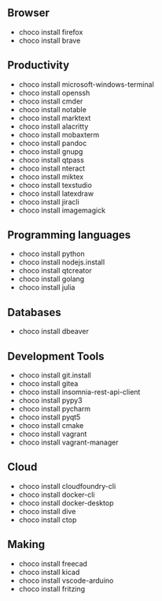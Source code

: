 
## Browser

  - choco install firefox
  - choco install brave

## Productivity

  - choco install microsoft-windows-terminal
  - choco install openssh
  - choco install cmder
  - choco install notable
  - choco install marktext
  - choco install alacritty
  - choco install mobaxterm
  - choco install pandoc
  - choco install gnupg
  - choco install qtpass
  - choco install nteract
  - choco install miktex
  - choco install texstudio
  - choco install latexdraw
  - choco install jiracli
  - choco install imagemagick

## Programming languages
  - choco install python
  - choco install nodejs.install
  - choco install qtcreator
  - choco install golang
  - choco install julia

## Databases

  - choco install dbeaver

## Development Tools
  - choco install git.install
  - choco install gitea
  - choco install insomnia-rest-api-client
  - choco install pypy3
  - choco install pycharm
  - choco install pyqt5
  - choco install cmake
  - choco install vagrant
  - choco install vagrant-manager

## Cloud

  - choco install cloudfoundry-cli
  - choco install docker-cli
  - choco install docker-desktop
  - choco install dive
  - choco install ctop

## Making
  - choco install freecad
  - choco install kicad
  - choco install vscode-arduino
  - choco install fritzing
